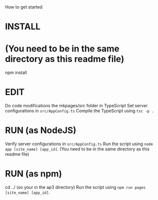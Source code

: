 How to get started

# INSTALL
# (You need to be in the same directory as this readme file)
npm install

# EDIT
Do code modifications the mkpages/src folder in TypeScript
Set server configurations in `src/AppConfig.ts`
Compile the TypeScript using `tsc -p .`

# RUN (as NodeJS)
Verify server configurations in `src/AppConfig.ts`
Run the script using `node app [site_name] [app_id]`.  (You need to be in the same directory as this readme file)

# RUN (as npm)
cd ../ (so your in the ap3 directory)
Run the script using `npm run pages [site_name] [app_id]`.